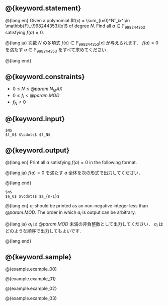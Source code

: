 ## @{keyword.statement}

@{lang.en}
Given a polynomial $f(x) = \sum_{i=0}^Nf_ix^i\in \mathbb{F}_{998244353}[x]$ of degree $N$. 
Find all $a\in \mathbb{F}_{998244353}$ satisfying $f(a)=0$.

@{lang.ja}
次数 $N$ の多項式 $f(x) \in \mathbb{F}_{998244353}[x]$ が与えられます．
$f(a)=0$ を満たす $a\in \mathbb{F}_{998244353}$ をすべて求めてください．

@{lang.end}

## @{keyword.constraints}

- $0\leq N\leq @{param.N_MAX}$
- $0\leq f_i < @{param.MOD}$
- $f_N\neq 0$

## @{keyword.input}

```
$N$
$f_0$ $\cdots$ $f_N$
```

## @{keyword.output}

@{lang.en}
Print all $a$ satisfying $f(a)=0$ in the following format. 

@{lang.ja}
$f(a)=0$ を満たす $a$ 全体を次の形式で出力してください．

@{lang.end}

```
$n$
$a_0$ $\cdots$ $a_{n-1}$
```

@{lang.en}
$a_i$ should be printed as an non-negative integer less than $@{param.MOD}$. 
The order in which $a_i$ is output can be arbitrary.

@{lang.ja}
$a_i$ は $@{param.MOD}$ 未満の非負整数として出力してください．
$a_i$ はどのような順序で出力してもよいです. 

@{lang.end}


## @{keyword.sample}

@{example.example_00}

@{example.example_01}

@{example.example_02}

@{example.example_03}
